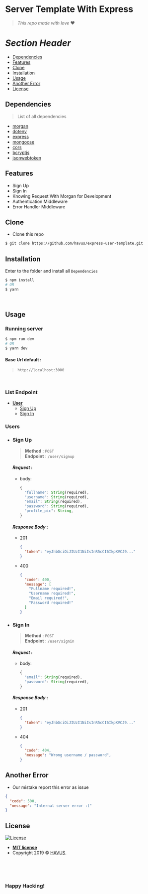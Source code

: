 # **Server Template With Express**
> _This repo made with love_  :heart:

# _Section Header_
* [Dependencies](#dependencies)
* [Features](#features)
* [Clone](#clone)
* [Installation](#installation)
* [Usage](#usage)
* [Another Error](#another-error)
* [License](#license)

## Dependencies
> List of all dependencies
* [morgan](https://www.npmjs.com/package/morgan)
* [dotenv](https://www.npmjs.com/package/dotenv)
* [express](https://www.npmjs.com/package/express)
* [mongoose](https://www.npmjs.com/package/mongoose)
* [cors](https://www.npmjs.com/package/cors)
* [bcryptjs](https://www.npmjs.com/package/bcryptjs)
* [jsonwebtoken](https://www.npmjs.com/package/jsonwebtoken)

## Features
* Sign Up
* Sign In
* Knowing Request With Morgan for Development
* Authentication Middleware
* Error Handler Middleware

## Clone
* Clone this repo
```bash
$ git clone https://github.com/havus/express-user-template.git
```

## Installation
Enter to the folder and install all `Dependencies`
```bash
$ npm install
# OR
$ yarn
``` 
<br>

## Usage
### Running server
```bash
$ npm run dev
# OR
$ yarn dev
```
#### Base Url default :<br>
> `http://localhost:3000`

<br>

### List Endpoint
* [**User**](#users)
  * [Sign Up](#sign-up)
  * [Sign In](#sign-in)

### Users
+ ### **Sign Up**
  > **Method** : `POST`<br>
  > **Endpoint** : `/user/signup`

  #### _Request_ :
  * body:
    ```javascript
    {
      "fullname": String(required),
      "username": String(required),
      "email": String(required),
      "password": String(required),
      "profile_pic": String,
    }
    ```

  #### _Response Body_ :
  - 201
    ```json
    {
      "token": "eyJhbGciOiJIUzI1NiIsInR5cCI6IkpXVCJ9..."
    }
    ```
  - 400
    ```json
    {
      "code": 400,
      "message": [
        "Fullname required!",
        "Username required!",
        "Email required!",
        "Password required!"
      ]
    }
    ```

+ ### Sign In
  > **Method** : `POST`<br>
  > **Endpoint** : `/user/signin`

  #### _Request_ :
  * body:
    ```javascript
    {
      "email": String(required),
      "password": String(required),
    }
    ```

  #### _Response Body_ :
  - 201
    ```json
    {
      "token": "eyJhbGciOiJIUzI1NiIsInR5cCI6IkpXVCJ9..."
    }
    ```
  - 404
    ```json
    {
      "code": 404,
      "message": "Wrong username / password",
    }
    ```


## Another Error
  + Our mistake report this error as issue
  ```json
  {
    "code": 500,
    "message": "Internal server error :("
  }
  ```


## License

[![License](http://img.shields.io/:license-mit-blue.svg?style=flat-square)](http://badges.mit-license.org)

- **[MIT license](http://opensource.org/licenses/mit-license.php)**
- Copyright 2019 © <a href="" target="_blank">HAVUS</a>.

<br><br><br>
### Happy Hacking!
